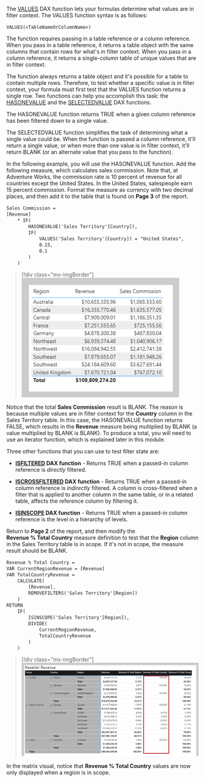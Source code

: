 The [VALUES](https://docs.microsoft.com/dax/values-function-dax/?azure-portal=true) DAX function lets your formulas determine what values are in filter context. The VALUES function syntax is as follows:

```dax
VALUES(<TableNameOrColumnName>)
```

The function requires passing in a table reference or a column reference. When you pass in a table reference, it returns a table object with the same columns that contain rows for what's in filter context. When you pass in a column reference, it returns a single-column table of unique values that are in filter context.

The function always returns a table object and it's possible for a table to contain multiple rows. Therefore, to test whether a specific value is in filter context, your formula must first test that the VALUES function returns a single row. Two functions can help you accomplish this task: the [HASONEVALUE](https://docs.microsoft.com/dax/hasonevalue-function-dax/?azure-portal=true) and the [SELECTEDVALUE](https://docs.microsoft.com/dax/selectedvalue-function/?azure-portal=true) DAX functions.

The HASONEVALUE function returns TRUE when a given column reference has been filtered down to a single value.

The SELECTEDVALUE function simplifies the task of determining what a single value could be. When the function is passed a column reference, it'll return a single value, or when more than one value is in filter context, it'll return BLANK (or an alternate value that you pass to the function).

In the following example, you will use the HASONEVALUE function. Add the following measure, which calculates sales commission. Note that, at Adventure Works, the commission rate is 10 percent of revenue for all countries except the United States. In the United States, salespeople earn 15 percent commission. Format the measure as currency with two decimal places, and then add it to the table that is found on **Page 3** of the report.

```dax
Sales Commission =
[Revenue]
    * IF(
        HASONEVALUE('Sales Territory'[Country]),
        IF(
            VALUES('Sales Territory'[Country]) = "United States",
            0.15,
            0.1
        )
    )
```

> [!div class="mx-imgBorder"]
> [![Screenshot of a table visual with three columns: Region, Revenue, and Sales Commission, 10 region rows, and a total.](../media/dax-table-region-sales-commission-1-ss.png)](../media/dax-table-region-sales-commission-1-ss.png#lightbox)

Notice that the total **Sales Commission** result is BLANK. The reason is because multiple values are in filter context for the **Country** column in the Sales Territory table. In this case, the HASONEVALUE function returns FALSE, which results in the **Revenue** measure being multiplied by BLANK (a value multiplied by BLANK is BLANK). To produce a total, you will need to use an iterator function, which is explained later in this module.

Three other functions that you can use to test filter state are:

- **[ISFILTERED](https://docs.microsoft.com/dax/isfiltered-function-dax/?azure-portal=true) DAX function** - Returns TRUE when a passed-in column reference is *directly* filtered.

- **[ISCROSSFILTERED](https://docs.microsoft.com/dax/iscrossfiltered-function-dax/?azure-portal=true) DAX function** - Returns TRUE when a passed-in column reference is *indirectly* filtered. A column is cross-filtered when a filter that is applied to another column in the same table, or in a related table, affects the reference column by filtering it.

- **[ISINSCOPE](https://docs.microsoft.com/dax/isinscope-function-dax/?azure-portal=true) DAX function** - Returns TRUE when a passed-in column reference is the level in a hierarchy of levels.

Return to **Page 2** of the report, and then modify the **Revenue % Total Country** measure definition to test that the **Region** column in the Sales Territory table is in scope. If it's not in scope, the measure result should be BLANK.

```dax
Revenue % Total Country =
VAR CurrentRegionRevenue = [Revenue]
VAR TotalCountryRevenue =
    CALCULATE(
        [Revenue],
        REMOVEFILTERS('Sales Territory'[Region])
    )
RETURN
    IF(
        ISINSCOPE('Sales Territory'[Region]),
        DIVIDE(
            CurrentRegionRevenue,
            TotalCountryRevenue
        )
    )
```

> [!div class="mx-imgBorder"]
> [![Screenshot of a Reseller Revenue matrix with Group, Country, and Region grouped on the rows.](../media/dax-matrix-sales-territory-revenue-5-ssm.png)](../media/dax-matrix-sales-territory-revenue-5-ssm.png#lightbox)

In the matrix visual, notice that **Revenue % Total Country** values are now only displayed when a region is in scope.
